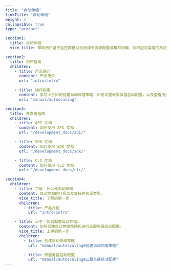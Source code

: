 ```yaml
---
title: "自动伸缩"
linkTitle: "自动伸缩"
weight: 1
collapsible: true
type: "product"

section1:
  title: 自动伸缩
  vice_title: 帮助用户基于监控数据动态地调节资源配置或集群规模，及时应对突增的系统压力，充分利用云计算的弹性特点来调节系统处理能力，且有效降低维护成本。 

section2:
  title: 用户指南
  children:
    - title: 产品简介
      content: 产品简介
      url: "intro/intro"

    - title: 操作指南
      content: 学习上手如何创建自动伸缩策略，如何设置云服务器启动配置，以及查看历史记录等。
      url: "manual/autoscaling"

section3:
  title: 开发者指南
  children:
    - title: API 文档
      content: 如何使用 API 文档
      url: "/development_docs/api/"

    - title: SDK 文档
      content: 如何使用 SDK 文档
      url: "/development_docs/sdk/"

    - title: CLI 文档
      content: 如何使用 CLI 文档
      url: "/development_docs/cli/"

section4:
  children:
    - title: 了解：什么是自动伸缩
      content: 自动伸缩的介绍以及支持的资源类型。
      vice_title: 了解的第一步
      children:
        - title: 产品介绍
          url: "intro/intro" 

    - title: 上手：如何配置自动伸缩。
      content: 如何创建自动伸缩策略和进行云服务器启动配置。
      vice_title: 上手的第一步
      children: 
        - title: 创建自动伸缩策略
          url: "manual/autoscaling#创建自动伸缩策略"

        - title: 云服务器启动配置
          url: "manual/autoscaling#云服务器启动配置"
---
```


<!-- type: "product" 这个参数表明这是一个产品index页面 -->
<!-- section1 为产品index页面 主标题 副标题 video  video_img为视频图片  -->
<!-- section2 为产品index页面 第一个大块的用户文档配置  -->
<!-- section3 为产品index页面 第二个大块的开发者文档配置  -->
<!-- section4 为产品index页面 第三个大块的学习路径配置  -->